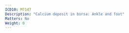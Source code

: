 ```yaml
---
ICD10: M7147
Description: "Calcium deposit in bursa: Ankle and foot"
Matters: No
Weight: 0
---
```


